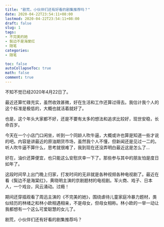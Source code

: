 ```yaml
---
title: "剧荒，小伙伴们还有好看的剧集推荐吗？"
date: 2020-04-22T23:54:11+08:00
lastmod: 2020-04-22T23:54:11+08:00
draft: false
slug: 1
tags:
- 不完美的她
- 鬓边不是海棠红
- 随笔
categories:
- 随笔

toc: false
autoCollapseToc: true
math: false
comment: true
---
```

不知不觉已经2020年4月22日了。

最近还算忙碌充实，虽然收效甚微，好在生活和工作还算过得去。我估计我个人的这个标准是极低的，大概也就活着就好了。

也是，这个年头大家都不好，还是不要有太多的想法和追求比较好，现世安稳，长命百岁。

今天在一个小店门口闲坐，听到一个同龄人吹牛逼，大概或许也算是知道一些才说的吧。内容是讲最近的原油期货市场，虽然我个人不懂，但新闻还是见过一二的。听人吹牛逼不算什么，思考就很难了，我到现在还没弄明白最近这是怎么了...

好在，油价还算便宜，也只能这么安慰庆幸一下了。那些参与其中的朋友怕是度日如年了。

这段时间早上出门晚上归家，打发时间的无非就是各种视频各种电视剧了。最近在看《鬓边不是海棠红》，黄晓明主演的京剧题材的电视剧。军火商、戏子、日本人，一个戏台，风云涌动。过瘾！

期间还穿插观看了周迅主演的《不完美的她》，围绕虐待儿童家庭冷暴力题材，类似经历的林绪之和林小欧相遇相亲，不是母女，但母女相称。林小欧的一举一动让我都想有一个这么可爱聪慧的女儿了。

剧荒，小伙伴们还有好看的剧集推荐吗？